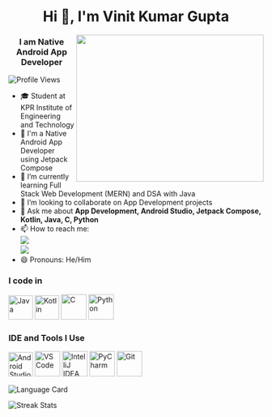 <h1 align="center">Hi 👋, I'm Vinit Kumar Gupta</h1>
<img align="right" width="370" height="290" src="https://i.pinimg.com/originals/47/f0/34/47f0342cec72b800463bf003eac1257e.gif">
<h3 align="center">I am Native Android App Developer</h3>
<p align="left"> <img src="https://komarev.com/ghpvc/?username=Official-Vinit&label=Profile%20views&color=0e75b6&style=flat" alt="Profile Views" /> </p>

- 🎓 Student at KPR Institute of Engineering and Technology  
- 📱 I'm a Native Android App Developer using Jetpack Compose  
- 🌱 I’m currently learning Full Stack Web Development (MERN) and DSA with Java  
- 👯 I’m looking to collaborate on App Development projects  
- 💬 Ask me about **App Development, Android Studio, Jetpack Compose, Kotlin, Java, C, Python**  
- 📫 How to reach me:  
  [<img src="https://img.shields.io/badge/Gmail-D14836?style=for-the-badge&logo=gmail&logoColor=white" />](mailto:officialvinit1176@gmail.com)  
  [<img src="https://img.shields.io/badge/LinkedIn-0077B5?style=for-the-badge&logo=linkedin&logoColor=white" />](https://www.linkedin.com/in/vinit-gupta-kumar/)  
- 😄 Pronouns: He/Him  

### I code in  
<img width="48" height="48" src="https://img.icons8.com/color/48/java-coffee-cup-logo.png" alt="Java"/>  
<img width="48" height="48" src="https://img.icons8.com/?size=100&id=ZoxjA0jZDdFZ&format=png&color=000000" alt="Kotlin"/>  
<img height="50" width="50" src="https://img.icons8.com/color/48/000000/c-programming.png" alt="C"/>  
<img height="50" width="50" src="https://img.icons8.com/color/48/000000/python.png" alt="Python"/>  

### IDE and Tools I Use  
<img width="48" height="48" src="https://img.icons8.com/color/48/android-studio--v2.png" alt="Android Studio"/>  
<img height="50" width="50" src="https://img.icons8.com/color/48/000000/visual-studio-code-2019.png" alt="VS Code"/>  
<img width="50" height="50" src="https://img.icons8.com/plasticine/100/intellij-idea.png" alt="IntelliJ IDEA"/>  
<img height="50" width="50" src="https://img.icons8.com/color/48/000000/pycharm.png" alt="PyCharm"/>  
<img height="50" width="50" src="https://img.icons8.com/color/50/000000/git.png" alt="Git"/>  

<p><img align="center" src="https://github-readme-stats.vercel.app/api/top-langs?username=Official-Vinit&show_icons=true&locale=en&layout=compact" alt="Language Card" /></p>  
<p><img align="center" src="https://github-readme-streak-stats.herokuapp.com/?user=Official-Vinit" alt="Streak Stats" /></p>
